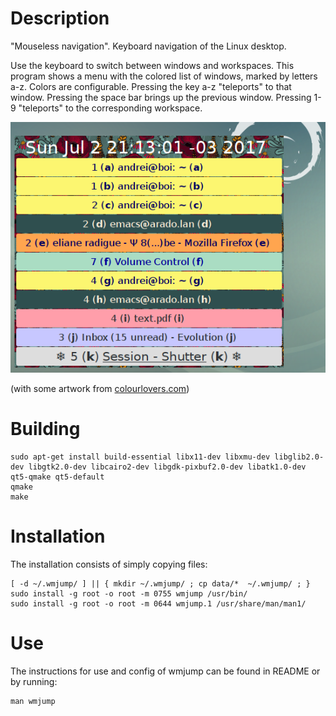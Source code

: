 Description
===========

"Mouseless navigation". Keyboard navigation of the Linux desktop. 

Use the keyboard to switch between windows and workspaces. 
This program shows a menu with the colored list of windows, marked by letters a-z. 
Colors are configurable. Pressing the key a-z "teleports" to that window. 
Pressing the space bar brings up the previous window. Pressing 1-9 "teleports" to the corresponding workspace. 

![Screenshot](screenshot.png "Screenshot")

(with some artwork from [colourlovers.com](http://www.colourlovers.com/lover/albenaj))

Building
========

    sudo apt-get install build-essential libx11-dev libxmu-dev libglib2.0-dev libgtk2.0-dev libcairo2-dev libgdk-pixbuf2.0-dev libatk1.0-dev qt5-qmake qt5-default
    qmake
    make

Installation
============

The installation consists of simply copying files:

    [ -d ~/.wmjump/ ] || { mkdir ~/.wmjump/ ; cp data/*  ~/.wmjump/ ; }
    sudo install -g root -o root -m 0755 wmjump /usr/bin/
    sudo install -g root -o root -m 0644 wmjump.1 /usr/share/man/man1/

Use
===

The instructions for use and config of wmjump can be found in README or by running:

    man wmjump

